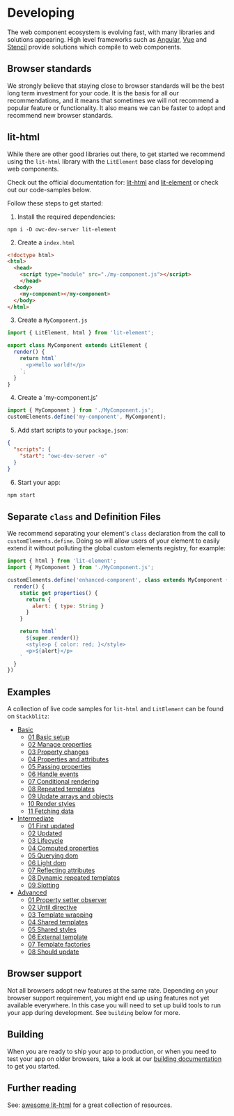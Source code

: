 # Developing
The web component ecosystem is evolving fast, with many libraries and solutions appearing. High level frameworks such as [Angular](https://angular.io/guide/elements), [Vue](https://github.com/vuejs/vue-web-component-wrapper) and [Stencil](https://stenciljs.com/) provide solutions which compile to web components.

## Browser standards
We strongly believe that staying close to browser standards will be the best long term investment for your code. It is the basis for all our recommendations, and it means that sometimes we will not recommend a popular feature or functionality. It also means we can be faster to adopt and recommend new browser standards.

## lit-html
While there are other good libraries out there, to get started we recommend using the `lit-html` library with the `LitElement` base class for developing web components.

Check out the official documentation for: [lit-html](https://lit-html.polymer-project.org/) and [lit-element](https://lit-element.polymer-project.org/) or check out our code-samples below.

Follow these steps to get started:
1. Install the required dependencies:
```
npm i -D owc-dev-server lit-element
```

2. Create a `index.html`
```html
<!doctype html>
<html>
  <head>
    <script type="module" src="./my-component.js"></script>
    </head>
  <body>
    <my-component></my-component>
  </body>
</html>
```

3. Create a `MyComponent.js`
```javascript
import { LitElement, html } from 'lit-element';

export class MyComponent extends LitElement {
  render() {
    return html`
      <p>Hello world!</p>
    `;
  }
}
```

4. Create a 'my-component.js'
```javascript
import { MyComponent } from './MyComponent.js';
customElements.define('my-component', MyComponent);
```

5. Add start scripts to your `package.json`:
```json
{
  "scripts": {
    "start": "owc-dev-server -o"
  }
}
```

6. Start your app:
```bash
npm start
```

## Separate `class` and Definition Files
We recommend separating your element's `class` declaration from the call to `customElements.define`. Doing so will allow users of your element to easily extend it without polluting the global custom elements registry, for example:

```javascript
import { html } from 'lit-element';
import { MyComponent } from './MyComponent.js';

customElements.define('enhanced-component', class extends MyComponent {
  render() {
    static get properties() {
      return {
        alert: { type: String }
      }
    }

    return html`
      ${super.render()}
      <style>p { color: red; }</style>
      <p>${alert}</p>
    `
  }
})
```

## Examples
A collection of live code samples for `lit-html` and `LitElement` can be found on `Stackblitz`:

* [Basic](https://open-wc-lit-demos.stackblitz.io/basic)
	- [01 Basic setup](https://stackblitz.com/edit/open-wc-lit-demos?file=01-basic%2F01-basic-setup.js)
	- [02 Manage properties](https://stackblitz.com/edit/open-wc-lit-demos?file=01-basic%2F02-manage-properties.js)
	- [03 Property changes](https://stackblitz.com/edit/open-wc-lit-demos?file=01-basic%2F03-property-changes.js)
	- [04 Properties and attributes](https://stackblitz.com/edit/open-wc-lit-demos?file=01-basic%2F04-properties-and-attributes.js)
	- [05 Passing properties](https://stackblitz.com/edit/open-wc-lit-demos?file=01-basic%2F05-passing-properties.js)
	- [06 Handle events](https://stackblitz.com/edit/open-wc-lit-demos?file=01-basic%2F06-handle-events.js)
	- [07 Conditional rendering](https://stackblitz.com/edit/open-wc-lit-demos?file=01-basic%2F07-conditional-rendering.js)
	- [08 Repeated templates](https://stackblitz.com/edit/open-wc-lit-demos?file=01-basic%2F08-repeated-templates.js)
	- [09 Update arrays and objects](https://stackblitz.com/edit/open-wc-lit-demos?file=01-basic%2F09-update-arrays-and-objects.js)
	- [10 Render styles](https://stackblitz.com/edit/open-wc-lit-demos?file=01-basic%2F10-render-styles.js)
	- [11 Fetching data](https://stackblitz.com/edit/open-wc-lit-demos?file=01-basic%2F11-fetching-data.js)
* [Intermediate](https://open-wc-lit-demos.stackblitz.io/intermediate)
	- [01 First updated](https://stackblitz.com/edit/open-wc-lit-demos?file=01-intermediate%2F01-first-updated.js)
	- [02 Updated](https://stackblitz.com/edit/open-wc-lit-demos?file=02-intermediate%2F02-updated.js)
	- [03 Lifecycle](https://stackblitz.com/edit/open-wc-lit-demos?file=02-intermediate%2F03-lifecycle.js)
	- [04 Computed properties](https://stackblitz.com/edit/open-wc-lit-demos?file=02-intermediate%2F04-computed-properties.js)
	- [05 Querying dom](https://stackblitz.com/edit/open-wc-lit-demos?file=02-intermediate%2F05-querying-dom.js)
	- [06 Light dom](https://stackblitz.com/edit/open-wc-lit-demos?file=02-intermediate%2F06-light-dom.js)
	- [07 Reflecting attributes](https://stackblitz.com/edit/open-wc-lit-demos?file=02-intermediate%2F07-reflecting-attributes.js)
	- [08 Dynamic repeated templates](https://stackblitz.com/edit/open-wc-lit-demos?file=02-intermediate%2F08-dynamic-repeated-templates.js)
	- [09 Slotting](https://stackblitz.com/edit/open-wc-lit-demos?file=02-intermediate%2F09-slotting.js)
* [Advanced](https://open-wc-lit-demos.stackblitz.io/advanced)
	- [01 Property setter observer](https://stackblitz.com/edit/open-wc-lit-demos?file=03-advanced%2F01-property-setter-observer.js)
	- [02 Until directive](https://stackblitz.com/edit/open-wc-lit-demos?file=03-advanced%2F02-until-directive.js)
	- [03 Template wrapping](https://stackblitz.com/edit/open-wc-lit-demos?file=03-advanced%2F03-template-wrapping.js)
	- [04 Shared templates](https://stackblitz.com/edit/open-wc-lit-demos?file=03-advanced%2F04-shared-templates.js)
	- [05 Shared styles](https://stackblitz.com/edit/open-wc-lit-demos?file=03-advanced%2F05-shared-styles.js)
	- [06 External template](https://stackblitz.com/edit/open-wc-lit-demos?file=03-advanced%2F06-external-template.js)
	- [07 Template factories](https://stackblitz.com/edit/open-wc-lit-demos?file=03-advanced%2F07-template-factories.js)
	- [08 Should update](https://stackblitz.com/edit/open-wc-lit-demos?file=03-advanced%2F08-should-update.js)

## Browser support
Not all browsers adopt new features at the same rate. Depending on your browser support requirement, you might end up using features not yet available everywhere. In this case you will need to set up build tools to run your app during development. See `building` below for more.

## Building
When you are ready to ship your app to production, or when you need to test your app on older browsers, take a look at our [building documentation](/building/) to get you started.

## Further reading
See: [awesome lit-html](https://github.com/web-padawan/awesome-lit-html) for a great collection of resources.

